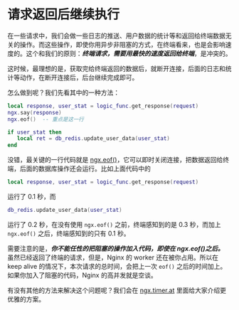 # 请求返回后继续执行

在一些请求中，我们会做一些日志的推送、用户数据的统计等和返回给终端数据无关的操作。而这些操作，即使你用异步非阻塞的方式，在终端看来，也是会影响速度的。这个和我们的原则：***终端请求，需要用最快的速度返回给终端***，是冲突的。

这时候，最理想的是，获取完给终端返回的数据后，就断开连接，后面的日志和统计等动作，在断开连接后，后台继续完成即可。

怎么做到呢？我们先看其中的一种方法：

```lua
local response, user_stat = logic_func.get_response(request)
ngx.say(response)
ngx.eof()  -- 重点是这一行

if user_stat then
   local ret = db_redis.update_user_data(user_stat)
end
```
没错，最关键的一行代码就是 [ngx.eof()](https://github.com/openresty/lua-nginx-module#ngxeof)，它可以即时关闭连接，把数据返回给终端，后面的数据库操作还会运行。比如上面代码中的
```lua
local response, user_stat = logic_func.get_response(request)
```
运行了 0.1 秒，而
```lua
db_redis.update_user_data(user_stat)
```
运行了 0.2 秒，在没有使用 `ngx.eof()` 之前，终端感知到的是 0.3 秒，而加上 `ngx.eof()` 之后，终端感知到的只有 0.1 秒。

需要注意的是，***你不能任性的把阻塞的操作加入代码，即使在 ngx.eof()之后。*** 虽然已经返回了终端的请求，但是，Nginx 的 worker 还在被你占用。所以在 keep alive 的情况下，本次请求的总时间，会把上一次 `eof()` 之后的时间加上。
如果你加入了阻塞的代码，Nginx 的高并发就是空谈。

有没有其他的方法来解决这个问题呢？我们会在 [ngx.timer.at](../ngx_lua/timer.md) 里面给大家介绍更优雅的方案。
